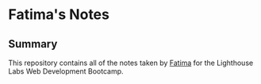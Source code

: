 # Fatima's Notes
## Summary 

This repository contains all of the notes taken by [Fatima](https://github.com/FatimaSidq) for the Lighthouse Labs Web Development Bootcamp.